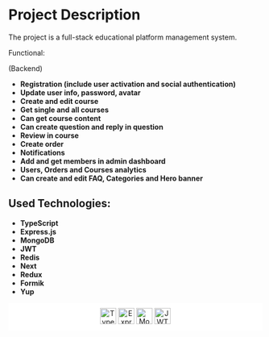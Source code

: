# Project Description

The project is a full-stack educational platform management system.

Functional:

(Backend)
- **Registration (include user activation and social authentication)**
- **Update user info, password, avatar**
- **Create and edit course**
- **Get single and all courses**
- **Can get course content**
- **Can create question and reply in question**
- **Review in course**
- **Create order**
- **Notifications**
- **Add and get members in admin dashboard**
- **Users, Orders and Courses analytics**
- **Can create and edit FAQ, Categories and Hero banner**

## Used Technologies:

- **TypeScript**
- **Express.js**
- **MongoDB**
- **JWT**
- **Redis**
- **Next**
- **Redux**
- **Formik**
- **Yup**

<div style="text-align:center; background-color:white; padding:10px;">
  <img src="https://upload.wikimedia.org/wikipedia/commons/thumb/4/4c/Typescript_logo_2020.svg/1200px-Typescript_logo_2020.svg.png" alt="TypeScript" width="auto" height="32"> 
  <img src="https://upload.wikimedia.org/wikipedia/commons/6/64/Expressjs.png" alt="Express.js" width="auto" height="32">
  <img src="https://upload.wikimedia.org/wikipedia/commons/thumb/9/93/MongoDB_Logo.svg/2560px-MongoDB_Logo.svg.png" alt="MongoDB" width="auto" height="32">
  <img src="https://jwt.io/img/logo-asset.svg" alt="JWT" width="auto" height="32">
</div>

